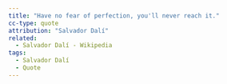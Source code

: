 ```yaml
---
title: "Have no fear of perfection, you'll never reach it."
cc-type: quote
attribution: "Salvador Dalí"
related:
  - Salvador Dalí - Wikipedia
tags:
  - Salvador Dalí
  - Quote
---
```

